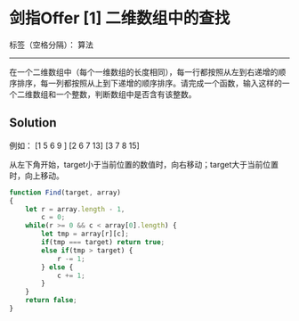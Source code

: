 ﻿# 剑指Offer [1] 二维数组中的查找

标签（空格分隔）： 算法

---

在一个二维数组中（每个一维数组的长度相同），每一行都按照从左到右递增的顺序排序，每一列都按照从上到下递增的顺序排序。请完成一个函数，输入这样的一个二维数组和一个整数，判断数组中是否含有该整数。

## Solution
例如：
[1 5 6 9 ]
[2 6 7 13]
[3 7 8 15]

从左下角开始，target小于当前位置的数值时，向右移动；target大于当前位置时，向上移动。

```javascript
function Find(target, array)
{
    let r = array.length - 1,
        c = 0;
    while(r >= 0 && c < array[0].length) {
        let tmp = array[r][c];
        if(tmp === target) return true;
        else if(tmp > target) {
            r -= 1;
        } else {
            c += 1;
        }
    }
    return false;
}
```




